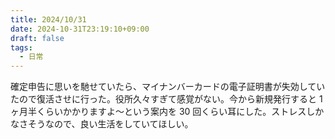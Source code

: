 ```yaml
---
title: 2024/10/31
date: 2024-10-31T23:19:10+09:00
draft: false
tags:
  - 日常
---
```


確定申告に思いを馳せていたら、マイナンバーカードの電子証明書が失効していたので復活させに行った。役所久々すぎて感覚がない。今から新規発行すると 1 ヶ月半くらいかかりますよ〜という案内を 30 回くらい耳にした。ストレスしかなさそうなので、良い生活をしていてほしい。
